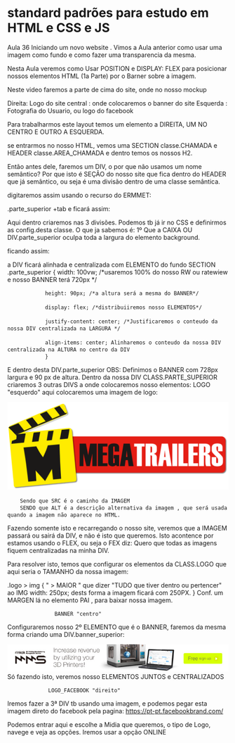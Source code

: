 # standard padrões para estudo em HTML e CSS e JS

Aula 36 Iniciando um novo website . Vimos a Aula anterior como usar uma imagem como fundo e como fazer uma transparencia da mesma.

Nesta Aula veremos como Usar POSITION e DISPLAY: FLEX para posicionar nossos elementos HTML (1a Parte) por o Barner sobre a imagem.

Neste video faremos a parte de cima do site, onde no nosso mockup


Direita: Logo do site
central : onde colocaremos o banner do site
Esquerda : Fotografia do Usuario, ou logo do facebook

Para trabalharmos este layout temos um elemento a DIREITA, UM NO CENTRO E OUTRO A ESQUERDA.     

se entrarmos no nosso HTML, vemos uma SECTION classe.CHAMADA e HEADER classe.AREA_CHAMADA  e  dentro temos os nossos H2.

Então antes dele, faremos um DIV, o por que não usamos um nome semântico? Por que isto é SEÇÂO do nosso site que fica dentro do HEADER que já semântico, ou seja é uma divisão dentro de uma classe semântica.

digitaremos assim usando o recurso do ERMMET:

.parte_superior +tab e ficará assim:
 <div class="parte_superior"></div>

 Aqui dentro criaremos nas 3 divisões.
 Podemos tb já ir no CSS e definirmos as config.desta classe.
 O que ja sabemos é: 
 1º Que a CAIXA OU DIV.parte_superior oculpa toda a largura do elemento background.
 
 ficando assim:


a DIV ficará alinhada e centralizada com ELEMENTO do fundo SECTION
.parte_superior { 
                width: 100vw; /*usaremos 100% do nosso RW ou ratewiew e nosso BANNER terá 720px */

                height: 90px; /*a altura será a mesma do BANNER*/

                display: flex; /*distribuiiremos nosso ELEMENTOS*/

                justify-content: center; /*Justificaremos o conteudo da nossa DIV centralizada na LARGURA */

                align-items: center; Alinharemos o conteudo da nossa DIV centralizada na ALTURA no centro da DIV 
                }
E dentro desta  DIV.parte_superior
OBS: Definimos o BANNER com 728px largura e 90 px de altura.
Dentro da nossa DIV CLASS.PARTE_SUPERIOR criaremos 3 outras DIVS a onde colocaremos nosso elementos:
        LOGO "esquerdo" aqui colocaremos uma imagem de logo:
           <div class="logo">
                <img src="_image/logo.png" alt="LogoTipo do Site">
           </div>

        Sendo que SRC é o caminho da IMAGEM
        SENDO que ALT é a descrição alternativa da imagem , que será usada quando a imagem não aparece no HTML. 

Fazendo somente isto e recarregando o nosso site, veremos que a IMAGEM passará ou sairá da DIV, e não é isto que queremos. Isto acontence por estamos usando o FLEX, ou seja o FEX diz: Quero que todas as  imagens fiquem centralizadas na minha DIV.

Para resolver isto, temos que configurar os elementos da CLASS.LOGO que aqui seria o TAMANHO da nossa imagem: 

        
.logo > img {  " > MAIOR " que dizer "TUDO que tiver dentro ou pertencer" ao IMG 
         width: 250px; dests forma a imagem ficará com 250PX.
}
 Conf. um MARGEN lá no elemento PAI , para baixar nossa imagem. 




                   BANNER "centro"

Configuraremos nosso 2º ELEMENTO que é o BANNER, faremos da mesma forma criando uma DIV.banner_superior:
          <div class="banner_superior">
                <img src="_image/banner_alto.jpeg" alt="Banner Superior do Site">
         </div>
Só fazendo isto, veremos nosso ELEMENTOS JUNTOS e CENTRALIZADOS

                 LOGO_FACEBOOK "direito"
Iremos fazer a 3ª DIV tb usando uma imagem, e podemos pegar esta imagem direto do facebook pela pagina: 
               https://pt-pt.facebookbrand.com/

Podemos entrar aqui e escolhe a Midia que queremos, o tipo de Logo, navege e veja as opções. Iremos usar a opção ONLINE








